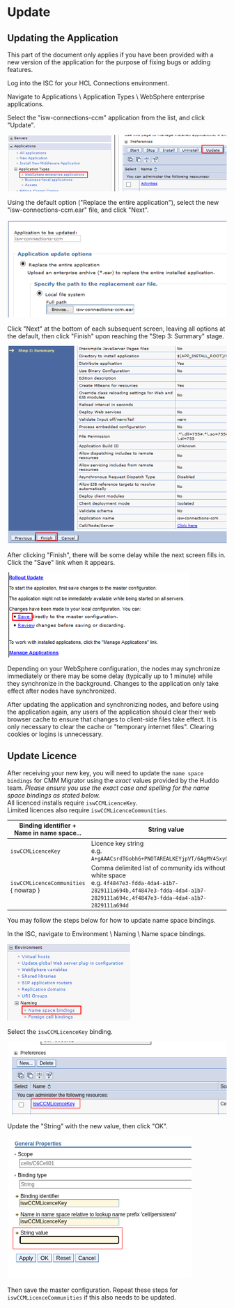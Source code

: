 # Update

## Updating the Application

This part of the document only applies if you have been provided with a new
version of the application for the purpose of fixing bugs or adding features.

Log into the ISC for your HCL Connections environment.

Navigate to Applications \ Application Types \ WebSphere enterprise applications.

Select the "isw-connections-ccm" application from the list, and click "Update".

![Updating - step 1](/assets/ccm-migrator/update01.png)

Using the default option ("Replace the entire application"), select the new "isw-connections-ccm.ear" file, and click "Next".

![Updating - step 2](/assets/ccm-migrator/update02.png)

Click "Next" at the bottom of each subsequent screen, leaving all options at the default, then click "Finish" upon reaching the "Step 3: Summary" stage.

![Updating - step 3](/assets/ccm-migrator/update03.png)

After clicking "Finish", there will be some delay while the next screen fills in. Click the "Save" link when it appears.

![Updating - step 4](/assets/ccm-migrator/update04.png)

Depending on your WebSphere configuration, the nodes may synchronize immediately or there may be some delay (typically up to 1 minute) while they synchronize in the background. Changes to the application only take effect after nodes have synchronized.

After updating the application and synchronizing nodes, and before using the application again, any users of the application should clear their web browser cache to ensure that changes to client-side files take effect. It is only necessary to clear the cache or "temporary internet files". Clearing cookies or logins is unnecessary.

## Update Licence

After receiving your new key, you will need to update the `name space bindings`
for CMM Migrator using the _exact_ values provided by the Huddo team.
_Please ensure you use the exact case and spelling for the name space bindings as stated below._<br>
All licenced installs require `iswCCMLicenceKey`.<br>
Limited licences also require `iswCCMLicenceCommunities`.

| Binding identifier +<br> Name in name space... | String value |
|------------------------------------------------|--------------|
| `iswCCMLicenceKey`                             | Licence key string<br>e.g. `A+gAAACsrdTGobh6+PNOTAREALKEYjpVT/6AgMY4SxyOM2ZQ` |
| `iswCCMLicenceCommunities` { nowrap }          | Comma delimited list of community ids without white space<br>e.g. `4f4847e3-fdda-4da4-a1b7-2829111a694b,4f4847e3-fdda-4da4-a1b7-2829111a694c,4f4847e3-fdda-4da4-a1b7-2829111a694d` |

You may follow the steps below for how to update name space bindings.

In the ISC, navigate to Environment \ Naming \ Name space bindings.

![Name-space binding - step 1](/assets/ccm-migrator/namespace-binding01.png)

Select the `iswCCMLicenceKey` binding.

![Name-space binding - step 2](/assets/ccm-migrator/namespace-binding05.png)

Update the "String" with the new value, then click "OK".

![Name-space binding - step 3](/assets/ccm-migrator/namespace-binding06.png)

Then save the master configuration. Repeat these steps for `iswCCMLicenceCommunities` if this also needs to be updated.